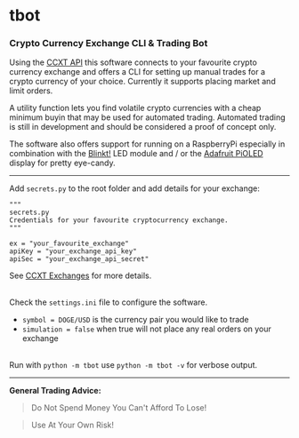 # tbot

### Crypto Currency Exchange CLI & Trading Bot

Using the [CCXT API](https://github.com/ccxt/ccxt) this software connects to your favourite crypto currency exchange and offers a CLI for setting up manual trades for a crypto currency of your choice. Currently it supports placing market and limit orders.

A utility function lets you find volatile crypto currencies with a cheap minimum buyin that may be used for automated trading. Automated trading is still in development and should be considered a proof of concept only.

The software also offers support for running on a RaspberryPi especially in combination with the [Blinkt!](https://github.com/pimoroni/blinkt) LED module and / or the [Adafruit PiOLED](https://github.com/adafruit/Adafruit_CircuitPython_SSD1306) display for pretty eye-candy.

---

Add `secrets.py` to the root folder and add details for your exchange:

```
"""
secrets.py
Credentials for your favourite cryptocurrency exchange.
"""

ex = "your_favourite_exchange"
apiKey = "your_exchange_api_key"
apiSec = "your_exchange_api_secret"
```

 See [CCXT Exchanges](https://github.com/ccxt/ccxt#certified-cryptocurrency-exchanges) for more details. <br /><br />

Check the `settings.ini` file to configure the software.

* `symbol = DOGE/USD` is the currency pair you would like to trade
* `simulation = false` when true will not place any real orders on your exchange <br /><br />

Run with `python -m tbot` use `python -m tbot -v` for verbose output.

---

**General Trading Advice:**

> Do Not Spend Money You Can't Afford To Lose!

> Use At Your Own Risk!
